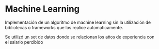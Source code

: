 # Machine Learning 

Implementación de un algoritmo de machine learning sin la utilización de bibliotecas o frameworks que los realice automaticamente.

Se utilizó un set de datos donde se relacionan los años de experiencia con el salario percibido
